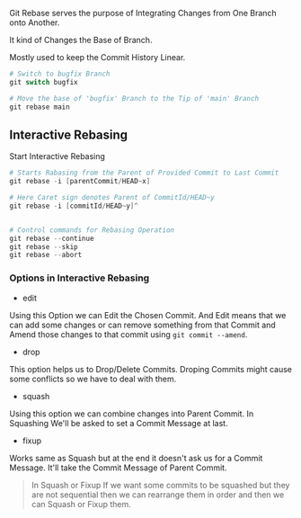 Git Rebase serves the purpose of Integrating Changes from One Branch onto Another.

It kind of Changes the Base of Branch.

Mostly used to keep the Commit History Linear.

```ps1
# Switch to bugfix Branch
git switch bugfix

# Move the base of 'bugfix' Branch to the Tip of 'main' Branch
git rebase main
```

## Interactive Rebasing

Start Interactive Rebasing

```ps1
# Starts Rabasing from the Parent of Provided Commit to Last Commit
git rebase -i [parentCommit/HEAD~x]

# Here Caret sign denotes Parent of CommitId/HEAD~y
git rebase -i [commitId/HEAD~y]^


# Control commands for Rebasing Operation
git rebase --continue
git rebase --skip
git rebase --abort
```

### Options in Interactive Rebasing

- edit

Using this Option we can Edit the Chosen Commit. And Edit means that we can add some changes or can remove something from that Commit and Amend those changes to that commit using `git commit --amend`.

- drop

This option helps us to Drop/Delete Commits. Droping Commits might cause some conflicts so we have to deal with them.

- squash

Using this option we can combine changes into Parent Commit. In Squashing We'll be asked to set a Commit Message at last.

- fixup

Works same as Squash but at the end it doesn't ask us for a Commit Message. It'll take the Commit Message of Parent Commit.

> In Squash or Fixup If we want some commits to be squashed but they are not sequential then we can rearrange them in order and then we can Squash or Fixup them.
